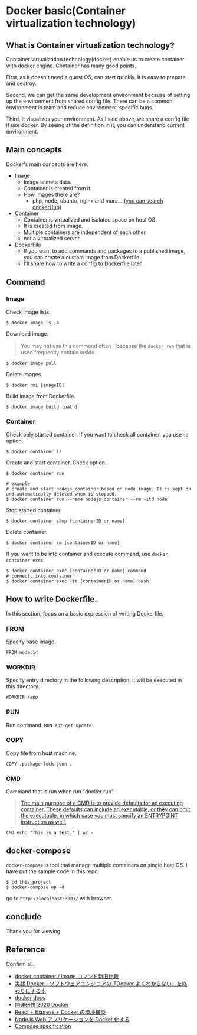 # Docker basic(Container virtualization technology)

## What is Container virtualization technology?
Container virtualization technology(docker) enable us to create container with docker engine.
Container has many good points.

First, as it doesn't need a guest OS, can start quickly.
It is easy to prepare and destroy.

Second, we can get the same development environment because of setting up the environment from shared config file.
There can be a common environment in team and reduce environment-specific bugs.

Third, it visualizes your environment.
As I said above, we share a config file if use docker.
By seeing at the definition in it, you can understand current environment.

## Main concepts
Docker's main concepts are here.

- Image
  - Image is meta data.
  - Container is created from it.
  - How images there are?
    - php, node, ubuntu, nginx and more... [(you can search dockerHub)](https://hub.docker.com/search?q=)
- Container
  - Container is virtualized and isolated space on host OS.
  - It is created from image.
  - Multiple containers are independent of each other.
  - not a virtualized server.
- DockerFile
  - If you want to add commands and packages to a published image, you can create a custom image from Dockerfile.
  - I'll share how to write a config to Dockerfile later.

## Command
### Image

Check image lists.

```
$ docker image ls -a
```

Download image.

> You may not use this command often　because the `docker run` that is used frequently contain inside.

```
$ docker image pull
```

Delete images

```
$ docker rmi [imageID]
```

Build image from Dockerfile.

```
$ docker image build [path]
```
### Container

Check only started container.
If you want to check all container, you use -a option.

```
$ docker container ls
```

Create and start container.
Check option.

```
$ docker container run

# example
# create and start nodejs_container based on node image. It is kept on and automatically deleted when is stopped.
$ docker container run --name nodejs_container --rm -itd node  
```

Stop started container.

```
$ docker container stop [containerID or name]
```

Delete container.

```
$ docker container rm [containerID or name]
```

If you want to be into container and execute command, use `docker container exec`.

```
$ docker container exec [containerID or name] command
# connect, into container
$ docker container exec -it [containerID or name] bash
```

## How to write Dockerfile.
In this section, focus on a basic expression of writing Dockerfile.

### FROM
Specify base image.

`FROM node:14`
### WORKDIR
Specify entry directory.In the following description, it will be executed in this directory.

`WORKDIR /app`

### RUN
Run command.
`RUN apt-get update`

### COPY
Copy file from host machine.

`COPY .package-lock.json .`

### CMD
Command that is run when run "docker run".
> [The main purpose of a CMD is to provide defaults for an executing container. These defaults can include an executable, or they can omit the executable, in which case you must specify an ENTRYPOINT instruction as well.](https://docs.docker.com/engine/reference/builder/#cmd)

`CMD echo "This is a test." | wc -`

## docker-compose
`docker-compose` is tool that manage multiple containers on single host OS.
I have put the sample code in this repo.

```
$ cd this_project
$ docker-compose up -d
```

go to `http://localhost:3001/` with browser.

## conclude
Thank you for viewing.

## Reference
Confirm all.
- [docker container / image コマンド新旧比較](https://qiita.com/zembutsu/items/6e1ad18f0d548ce6c266)
- [実践 Docker - ソフトウェアエンジニアの「Docker よくわからない」を終わりにする本](https://zenn.dev/suzuki_hoge/books/2022-03-docker-practice-8ae36c33424b59)
- [docker docs](https://docs.docker.com/)
- [開運研修 2020 Docker](https://speakerdeck.com/cybozuinsideout/docker2020)
- [React + Express + Docker の環境構築](https://qiita.com/ykdoi/items/488f73c4eb22dd0a066b)
- [Node.js Web アプリケーションを Docker 化する](https://nodejs.org/ja/docs/guides/nodejs-docker-webapp/)
- [Compose specification](https://docs.docker.com/compose/compose-file/)
